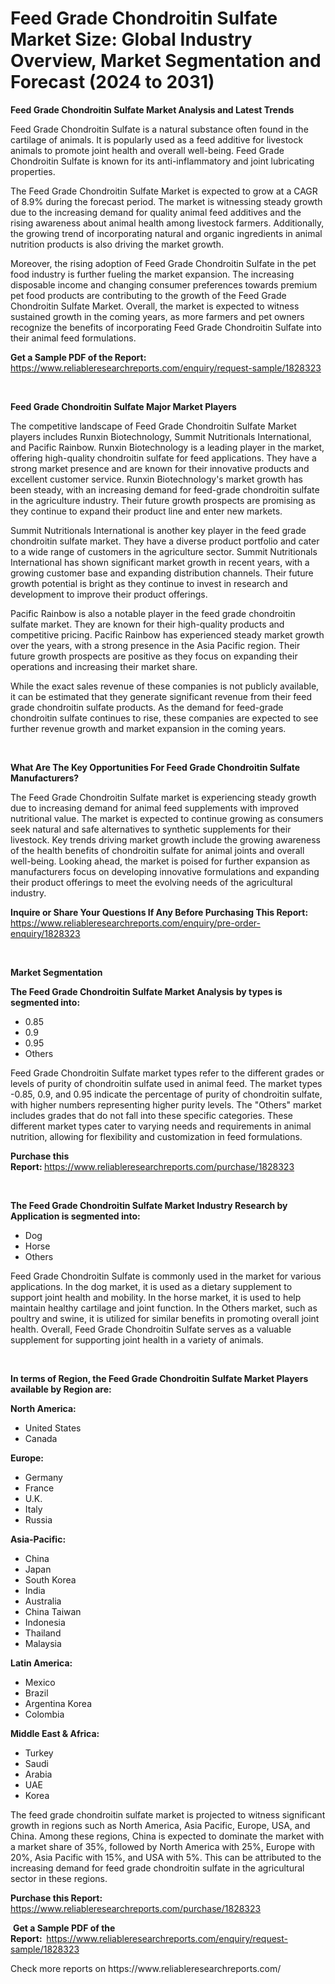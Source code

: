 <p><h1>Feed Grade Chondroitin Sulfate Market Size: Global Industry Overview, Market Segmentation and Forecast (2024 to 2031)</h1></p><p><strong>Feed Grade Chondroitin Sulfate Market Analysis and Latest Trends</strong></p>
<p><p>Feed Grade Chondroitin Sulfate is a natural substance often found in the cartilage of animals. It is popularly used as a feed additive for livestock animals to promote joint health and overall well-being. Feed Grade Chondroitin Sulfate is known for its anti-inflammatory and joint lubricating properties.</p><p>The Feed Grade Chondroitin Sulfate Market is expected to grow at a CAGR of 8.9% during the forecast period. The market is witnessing steady growth due to the increasing demand for quality animal feed additives and the rising awareness about animal health among livestock farmers. Additionally, the growing trend of incorporating natural and organic ingredients in animal nutrition products is also driving the market growth.</p><p>Moreover, the rising adoption of Feed Grade Chondroitin Sulfate in the pet food industry is further fueling the market expansion. The increasing disposable income and changing consumer preferences towards premium pet food products are contributing to the growth of the Feed Grade Chondroitin Sulfate Market. Overall, the market is expected to witness sustained growth in the coming years, as more farmers and pet owners recognize the benefits of incorporating Feed Grade Chondroitin Sulfate into their animal feed formulations.</p></p>
<p><strong>Get a Sample PDF of the Report:&nbsp;</strong> <a href="https://www.reliableresearchreports.com/enquiry/request-sample/1828323">https://www.reliableresearchreports.com/enquiry/request-sample/1828323</a></p>
<p>&nbsp;</p>
<p><strong>Feed Grade Chondroitin Sulfate Major Market Players</strong></p>
<p><p>The competitive landscape of Feed Grade Chondroitin Sulfate Market players includes Runxin Biotechnology, Summit Nutritionals International, and Pacific Rainbow. Runxin Biotechnology is a leading player in the market, offering high-quality chondroitin sulfate for feed applications. They have a strong market presence and are known for their innovative products and excellent customer service. Runxin Biotechnology's market growth has been steady, with an increasing demand for feed-grade chondroitin sulfate in the agriculture industry. Their future growth prospects are promising as they continue to expand their product line and enter new markets.</p><p>Summit Nutritionals International is another key player in the feed grade chondroitin sulfate market. They have a diverse product portfolio and cater to a wide range of customers in the agriculture sector. Summit Nutritionals International has shown significant market growth in recent years, with a growing customer base and expanding distribution channels. Their future growth potential is bright as they continue to invest in research and development to improve their product offerings.</p><p>Pacific Rainbow is also a notable player in the feed grade chondroitin sulfate market. They are known for their high-quality products and competitive pricing. Pacific Rainbow has experienced steady market growth over the years, with a strong presence in the Asia Pacific region. Their future growth prospects are positive as they focus on expanding their operations and increasing their market share.</p><p>While the exact sales revenue of these companies is not publicly available, it can be estimated that they generate significant revenue from their feed grade chondroitin sulfate products. As the demand for feed-grade chondroitin sulfate continues to rise, these companies are expected to see further revenue growth and market expansion in the coming years.</p></p>
<p>&nbsp;</p>
<p><strong>What Are The Key Opportunities For Feed Grade Chondroitin Sulfate Manufacturers?</strong></p>
<p><p>The Feed Grade Chondroitin Sulfate market is experiencing steady growth due to increasing demand for animal feed supplements with improved nutritional value. The market is expected to continue growing as consumers seek natural and safe alternatives to synthetic supplements for their livestock. Key trends driving market growth include the growing awareness of the health benefits of chondroitin sulfate for animal joints and overall well-being. Looking ahead, the market is poised for further expansion as manufacturers focus on developing innovative formulations and expanding their product offerings to meet the evolving needs of the agricultural industry.</p></p>
<p><strong>Inquire or Share Your Questions If Any Before Purchasing This Report:</strong> <a href="https://www.reliableresearchreports.com/enquiry/pre-order-enquiry/1828323">https://www.reliableresearchreports.com/enquiry/pre-order-enquiry/1828323</a></p>
<p>&nbsp;</p>
<p><strong>Market Segmentation</strong></p>
<p><strong>The Feed Grade Chondroitin Sulfate Market Analysis by types is segmented into:</strong></p>
<p><ul><li>0.85</li><li>0.9</li><li>0.95</li><li>Others</li></ul></p>
<p><p>Feed Grade Chondroitin Sulfate market types refer to the different grades or levels of purity of chondroitin sulfate used in animal feed. The market types -0.85, 0.9, and 0.95 indicate the percentage of purity of chondroitin sulfate, with higher numbers representing higher purity levels. The "Others" market includes grades that do not fall into these specific categories. These different market types cater to varying needs and requirements in animal nutrition, allowing for flexibility and customization in feed formulations.</p></p>
<p><strong>Purchase this Report:&nbsp;</strong><a href="https://www.reliableresearchreports.com/purchase/1828323">https://www.reliableresearchreports.com/purchase/1828323</a></p>
<p>&nbsp;</p>
<p><strong>The Feed Grade Chondroitin Sulfate Market Industry Research by Application is segmented into:</strong></p>
<p><ul><li>Dog</li><li>Horse</li><li>Others</li></ul></p>
<p><p>Feed Grade Chondroitin Sulfate is commonly used in the market for various applications. In the dog market, it is used as a dietary supplement to support joint health and mobility. In the horse market, it is used to help maintain healthy cartilage and joint function. In the Others market, such as poultry and swine, it is utilized for similar benefits in promoting overall joint health. Overall, Feed Grade Chondroitin Sulfate serves as a valuable supplement for supporting joint health in a variety of animals.</p></p>
<p>&nbsp;</p>
<p><strong>In terms of Region, the Feed Grade Chondroitin Sulfate Market Players available by Region are:</strong></p>
<p>
    <p> <strong> North America: </strong>
        <ul>
            <li>United States</li>
            <li>Canada</li>
        </ul>
        </p> 
    <p> <strong> Europe: </strong>
        <ul>
            <li>Germany</li>
            <li>France</li>
            <li>U.K.</li>
            <li>Italy</li>
            <li>Russia</li>
        </ul>
        </p> 
    <p> <strong> Asia-Pacific: </strong>
        <ul>
            <li>China</li>
            <li>Japan</li>
            <li>South Korea</li>
            <li>India</li>
            <li>Australia</li>
            <li>China Taiwan</li>
            <li>Indonesia</li>
            <li>Thailand</li>
            <li>Malaysia</li>
        </ul>
        </p> 
    <p> <strong> Latin America: </strong>
        <ul>
            <li>Mexico</li>
            <li>Brazil</li>
            <li>Argentina Korea</li>
            <li>Colombia</li>
        </ul>
        </p> 
    <p> <strong> Middle East & Africa: </strong>
        <ul>
            <li>Turkey</li>
            <li>Saudi</li>
            <li>Arabia</li>
            <li>UAE</li>
            <li>Korea</li>
        </ul>
    </p>
    </p>
<p><p>The feed grade chondroitin sulfate market is projected to witness significant growth in regions such as North America, Asia Pacific, Europe, USA, and China. Among these regions, China is expected to dominate the market with a market share of 35%, followed by North America with 25%, Europe with 20%, Asia Pacific with 15%, and USA with 5%. This can be attributed to the increasing demand for feed grade chondroitin sulfate in the agricultural sector in these regions.</p></p>
<p><strong>Purchase this Report: </strong><a href="https://www.reliableresearchreports.com/purchase/1828323">https://www.reliableresearchreports.com/purchase/1828323</a></p>
<p>&nbsp;<strong>Get a Sample PDF of the Report:&nbsp;&nbsp;</strong><a href="https://www.reliableresearchreports.com/enquiry/request-sample/1828323">https://www.reliableresearchreports.com/enquiry/request-sample/1828323</a></p>
<p><strong></strong></p>
<p>Check more reports on https://www.reliableresearchreports.com/</p>